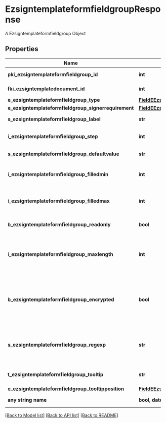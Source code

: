 # EzsigntemplateformfieldgroupResponse

A Ezsigntemplateformfieldgroup Object

## Properties
Name | Type | Description | Notes
------------ | ------------- | ------------- | -------------
**pki_ezsigntemplateformfieldgroup_id** | **int** | The unique ID of the Ezsigntemplateformfieldgroup | 
**fki_ezsigntemplatedocument_id** | **int** | The unique ID of the Ezsigntemplatedocument | 
**e_ezsigntemplateformfieldgroup_type** | [**FieldEEzsigntemplateformfieldgroupType**](FieldEEzsigntemplateformfieldgroupType.md) |  | 
**e_ezsigntemplateformfieldgroup_signerrequirement** | [**FieldEEzsigntemplateformfieldgroupSignerrequirement**](FieldEEzsigntemplateformfieldgroupSignerrequirement.md) |  | 
**s_ezsigntemplateformfieldgroup_label** | **str** | The Label for the Ezsigntemplateformfieldgroup | 
**i_ezsigntemplateformfieldgroup_step** | **int** | The step when the Ezsigntemplatesigner will be invited to fill the form fields | 
**s_ezsigntemplateformfieldgroup_defaultvalue** | **str** | The default value for the Ezsigntemplateformfieldgroup | 
**i_ezsigntemplateformfieldgroup_filledmin** | **int** | The minimum number of Ezsigntemplateformfield that must be filled in the Ezsigntemplateformfieldgroup | 
**i_ezsigntemplateformfieldgroup_filledmax** | **int** | The maximum number of Ezsigntemplateformfield that must be filled in the Ezsigntemplateformfieldgroup | 
**b_ezsigntemplateformfieldgroup_readonly** | **bool** | Whether the Ezsigntemplateformfieldgroup is read only or not. | 
**i_ezsigntemplateformfieldgroup_maxlength** | **int** | The maximum length for the value in the Ezsigntemplateformfieldgroup  This can only be set if eEzsigntemplateformfieldgroupType is **Text** or **Textarea** | [optional] 
**b_ezsigntemplateformfieldgroup_encrypted** | **bool** | Whether the Ezsigntemplateformfieldgroup is encrypted in the database or not. Encrypted values are not displayed on the Ezsigndocument. This can only be set if eEzsigntemplateformfieldgroupType is **Text** or **Textarea** | [optional] 
**s_ezsigntemplateformfieldgroup_regexp** | **str** | A regular expression to indicate what values are acceptable for the Ezsigntemplateformfieldgroup.  This can only be set if eEzsigntemplateformfieldgroupType is **Text** or **Textarea** | [optional] 
**t_ezsigntemplateformfieldgroup_tooltip** | **str** | A tooltip that will be presented to Ezsigntemplatesigner about the Ezsigntemplateformfieldgroup | [optional] 
**e_ezsigntemplateformfieldgroup_tooltipposition** | [**FieldEEzsigntemplateformfieldgroupTooltipposition**](FieldEEzsigntemplateformfieldgroupTooltipposition.md) |  | [optional] 
**any string name** | **bool, date, datetime, dict, float, int, list, str, none_type** | any string name can be used but the value must be the correct type | [optional]

[[Back to Model list]](../README.md#documentation-for-models) [[Back to API list]](../README.md#documentation-for-api-endpoints) [[Back to README]](../README.md)


